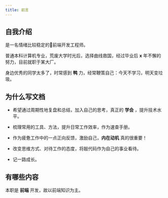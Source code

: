 ```yaml
---
title: 前言
---
```


## 自我介绍

是一名情绪比较稳定的前端开发工程师。

普通本科计算机专业，荒废大学时光后，选择曲线救国，经过毕业后 **x** 年不懈的努力，目前就职于某大厂。

身边优秀的同学太多了，时常感到 **鸭** 力，经常鞭策自己：今天不学习，明天变垃圾。

## 为什么写文档

- 希望通过周期性地复盘和总结，加入自己的思考，真正的 **学会** ，提升技术水平。

- 梳理常用的工具、方法，提升日常工作效率，作为速查手册。

- 作为疲惫工作中的一点正向反馈，激励自己，**内在动机** 真的很重要！

- 改变思维方式、对待工作的态度，将敲代码作为自己的事业看待。

- 记一路成长。

## 有哪些内容

本职是 **前端** 开发，故以前端知识为主。